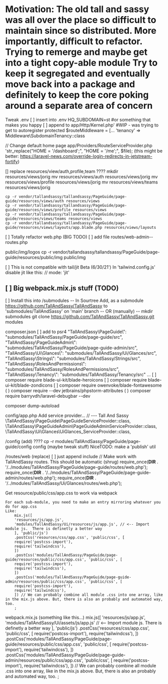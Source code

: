Motivation: The old tall and sassy was all over the place
so difficult to maintain since so distributed.
More importantly, difficult to refactor.
Trying to remerge and maybe get into a tight copy-able module
Try to keep it segregated and eventually move back into a package
and definitely to keep the core poking around a separate area of
concern
============
Tweak .env
[ ] insert into .env
    HQ_SUBDOMAIN=st #or something that makes you happy
[ ] append to app/Http/Kernel.php' #WIP - was trying to get to autoregister
    protected $routeMiddleware = [...
        'tenancy' => Middleware\SubdomainTenancy::class

// Change default home page
    app/Providers/RouteServiceProvider.php
    'str_replace("HOME = '/dashboard';", "HOME = '/me';", $file);
    (this might be better: https://laravel-news.com/override-login-redirects-in-jetstream-fortify)

[] replace resources/view/auth,profile,team ????
    mkdir resources/views/jorig
    mv resources/views/auth resources/views/jorig
    mv resources/views/profile resources/views/jorig
    mv resources/views/teams resources/views/jorig

    cp -r vendor/tallandsassy/tallandsassy/PageGuide/page-guide/resources/views/auth resources/views
    cp -r vendor/tallandsassy/tallandsassy/PageGuide/page-guide/resources/views/profile resources/views
    cp -r vendor/tallandsassy/tallandsassy/PageGuide/page-guide/resources/views/teams resources/views
    cp -r vendor/tallandsassy/tallandsassy/PageGuide/page-guide/resources/views/layouts/app.blade.php resources/views/layouts

[ ] Totally refactor web.php (BIG TODO)
[ ] add file
    routes/web-admin--routes.php

public/img/logos
    cp -r vendor/tallandsassy/tallandsassy/PageGuide/page-guide/resources/public/img public/img

[ ] This is not compatible with tail/jit Beta (6/30/21')
    In 'tailwind.config.js' disable jit like this: // mode: 'jit'

[ ] Big webpack.mix.js stuff (TODO)
------------------------------------------------------------------------------------------------------------------------
[ ] Install this into /submodules
-- In Sourtree
Add, as a submodule https://github.com/TallAndSassy/TallAndSassy to 'submodules/TallAndSassy' on 'main' branch
-- OR (manually) --
mkdir submodules
git clone https://github.com/TallAndSassy/TallAndSassy.git modules


composer.json
[ ] add to psr4
"TallAndSassy\\PageGuide\\": "submodules/TallAndSassy/PageGuide/page-guide/src",
"TallAndSassy\\PageGuideAdmin\\": "submodules/TallAndSassy/PageGuide/page-guide-admin/src",
"TallAndSassy\\Ui\\Glances\\": "submodules/TallAndSassy/Ui/Glances/src",
"TallAndSassy\\Strings\\": "submodules/TallAndSassy/Strings/src",
"TallAndSassy\\RolesAndPermissions\\": "submodules/TallAndSassy/RolesAndPermissions/src",
"TallAndSassy\\Tenancy\\": "submodules/TallAndSassy/Tenancy/src"
...
[ ] composer require blade-ui-kit/blade-heroicons
[ ] composer require blade-ui-kit/blade-zondicons
[ ] composer require owenvoke/blade-fontawesome
( ) composer require --dev jetbrains/phpstorm-attributes
( ) composer require barryvdh/laravel-debugbar --dev

composer dump-autoload

config/app.php
Add service provider...
// --- Tall And Sassy
\TallAndSassy\PageGuide\PageGuideServiceProvider::class,
\TallAndSassy\PageGuideAdmin\PageGuideAdminServiceProvider::class,
\TallAndSassy\Ui\Glances\UiGlances_ServiceProvider::class,



/config (add)     ????
cp -r modules/TallAndSassy/PageGuide/page-guide/config config
(maybe tweak stuff)
NiceTODO: make a 'publish' util

/routes/web (replace)
[ ]  just append include
// Make work with TallAndSassy routes. This should be automatic (shrug)
require_once(__DIR__ . '/../modules/TallAndSassy/PageGuide/page-guide/routes/web.php');
require_once(__DIR__ . '/../modules/TallAndSassy/PageGuide/page-guide-admin/routes/web.php');
require_once(__DIR__ . '/../modules/TallAndSassy/Ui/Glances/routes/web.php');


Get resource/public/css/app.css to work via webpack


    For each sub-module, you need to make an entry mirroring whatever you do for app.css
    Like:
        mix.js([
        'resources/js/app.js',
        'modules/TallAndSassy/Ui/resources/js/app.js', // <-- Import module js.  There is definetly a better way
        ], 'public/js')
        .postCss('resources/css/app.css', 'public/css', [
        require('postcss-import'),
        require('tailwindcss'),
        ])
        .postCss('modules/TallAndSassy/PageGuide/page-guide/resources/public/css/app.css', 'public/css', [
        require('postcss-import'),
        require('tailwindcss'),
        ])
        .postCss('modules/TallAndSassy/PageGuide/page-guide-admin/resources/public/css/app.css', 'public/css', [
        require('postcss-import'),
        require('tailwindcss'),
        ]) // We can probably combine all module .css into one array, like in the mix.js above. But, there is also an probably and automated way, too.
        ;


webpack.mix.js (something like this...)
mix.js([
'resources/js/app.js',
'modules/TallAndSassy/Ui/assets/js/app.js' // <-- Import module js.  There is definetly a better way
], 'public/js')
.postCss('resources/css/app.css', 'public/css', [
require('postcss-import'),
require('tailwindcss'),
])
.postCss('modules/TallAndSassy/PageGuide/page-guide/resources/public/css/app.css', 'public/css', [
require('postcss-import'),
require('tailwindcss'),
])
.postCss('modules/TallAndSassy/PageGuide/page-guide-admin/resources/public/css/app.css', 'public/css', [
require('postcss-import'),
require('tailwindcss'),
]) // We can probably combine all module .css into one array, like in the mix.js above. But, there is also an probably and automated way, too.
;
